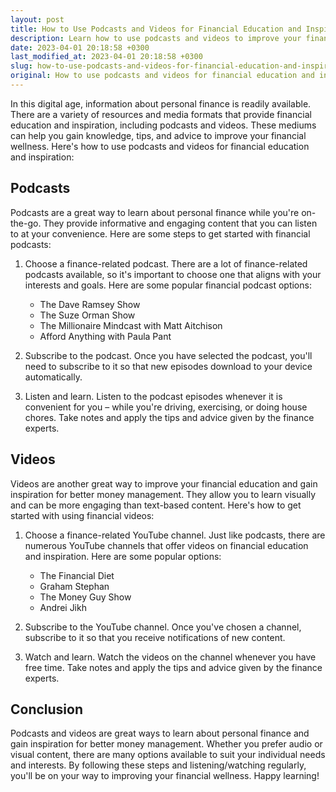 ```yaml
---
layout: post
title: How to Use Podcasts and Videos for Financial Education and Inspiration?
description: Learn how to use podcasts and videos to improve your financial knowledge and gain inspiration for better money management.
date: 2023-04-01 20:18:58 +0300
last_modified_at: 2023-04-01 20:18:58 +0300
slug: how-to-use-podcasts-and-videos-for-financial-education-and-inspiration
original: How to use podcasts and videos for financial education and inspiration?
---
```

In this digital age, information about personal finance is readily available. There are a variety of resources and media formats that provide financial education and inspiration, including podcasts and videos. These mediums can help you gain knowledge, tips, and advice to improve your financial wellness. Here's how to use podcasts and videos for financial education and inspiration:

## Podcasts

Podcasts are a great way to learn about personal finance while you're on-the-go. They provide informative and engaging content that you can listen to at your convenience. Here are some steps to get started with financial podcasts:

1. Choose a finance-related podcast. There are a lot of finance-related podcasts available, so it's important to choose one that aligns with your interests and goals. Here are some popular financial podcast options:
   
   * The Dave Ramsey Show
   * The Suze Orman Show
   * The Millionaire Mindcast with Matt Aitchison
   * Afford Anything with Paula Pant

2. Subscribe to the podcast. Once you have selected the podcast, you'll need to subscribe to it so that new episodes download to your device automatically.

3. Listen and learn. Listen to the podcast episodes whenever it is convenient for you – while you're driving, exercising, or doing house chores. Take notes and apply the tips and advice given by the finance experts.

## Videos

Videos are another great way to improve your financial education and gain inspiration for better money management. They allow you to learn visually and can be more engaging than text-based content. Here's how to get started with using financial videos:

1. Choose a finance-related YouTube channel. Just like podcasts, there are numerous YouTube channels that offer videos on financial education and inspiration. Here are some popular options:
   
   * The Financial Diet
   * Graham Stephan
   * The Money Guy Show
   * Andrei Jikh

2. Subscribe to the YouTube channel. Once you've chosen a channel, subscribe to it so that you receive notifications of new content.

3. Watch and learn. Watch the videos on the channel whenever you have free time. Take notes and apply the tips and advice given by the finance experts. 

## Conclusion

Podcasts and videos are great ways to learn about personal finance and gain inspiration for better money management. Whether you prefer audio or visual content, there are many options available to suit your individual needs and interests. By following these steps and listening/watching regularly, you'll be on your way to improving your financial wellness. Happy learning!